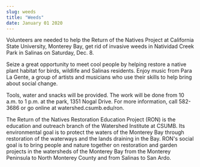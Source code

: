 ```yaml
---
slug: weeds
title: "Weeds"
date: January 01 2020
---
```


<p>Volunteers are needed to help the Return of the Natives Project at California State University, Monterey Bay, get rid of invasive weeds in Natividad Creek Park in Salinas on Saturday, Dec. 8.
</p><p>Seize a great opportunity to meet cool people by helping restore a native plant habitat for birds, wildlife and Salinas residents. Enjoy music from Para La Gente, a group of artists and musicians who use their skills to help bring about social change.
</p><p>Tools, water and snacks will be provided. The work will be done from 10 a.m. to 1 p.m. at the park, 1351 Nogal Drive. For more information, call 582-3686 or go online at watershed.csumb.edu/ron.
</p><p>The Return of the Natives Restoration Education Project (RON) is the education and outreach branch of the Watershed Institute at CSUMB. Its environmental goal is to protect the waters of the Monterey Bay through restoration of the waterways and the lands draining in the Bay. RON's social goal is to bring people and nature together on restoration and garden projects in the watersheds of the Monterey Bay from the Monterey Peninsula to North Monterey County and from Salinas to San Ardo.
</p>
